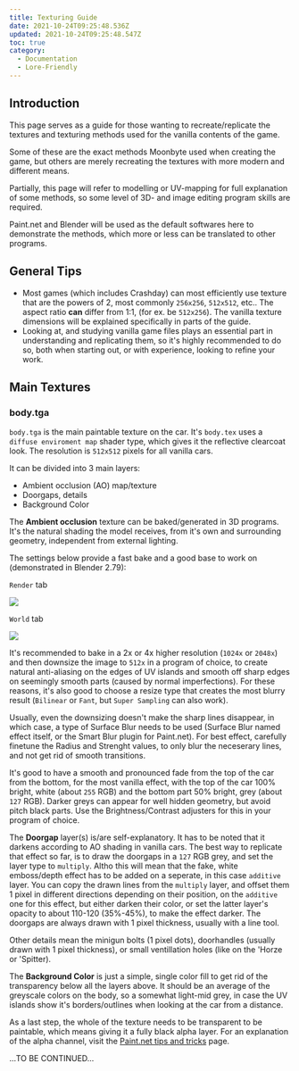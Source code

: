 ```yaml
---
title: Texturing Guide
date: 2021-10-24T09:25:48.536Z
updated: 2021-10-24T09:25:48.547Z
toc: true
category:
  - Documentation
  - Lore-Friendly
---
```

## **Introduction**

This page serves as a guide for those wanting to recreate/replicate the textures and texturing methods used for the vanilla contents of the game.

Some of these are the exact methods Moonbyte used when creating the game, but others are merely recreating the textures with more modern and different means.

Partially, this page will refer to modelling or UV-mapping for full explanation of some methods, so some level of 3D- and image editing program skills are required.

Paint.net and Blender will be used as the default softwares here to demonstrate the methods, which more or less can be translated to other programs.

## **General Tips**

* Most games (which includes Crashday) can most efficiently use texture that are the powers of 2, most commonly `256x256`, `512x512`, etc.. The aspect ratio **can** differ from 1:1, (for ex. be `512x256`). The vanilla texture dimensions will be explained specifically in parts of the guide.
* Looking at, and studying vanilla game files plays an essential part in understanding and replicating them, so it's highly recommended to do so, both when starting out, or with experience, looking to refine your work.

## **Main Textures**

### body.tga

`body.tga` is the main paintable texture on the car. 
It's `body.tex` uses a `diffuse enviroment map` shader type, which gives it the reflective clearcoat look. The resolution is `512x512` pixels for all vanilla cars.

It can be divided into 3 main layers:

* Ambient occlusion (AO) map/texture
* Doorgaps, details
* Background Color

The **Ambient occlusion** texture can be baked/generated in 3D programs. It's the natural shading the model receives, from it's own and surrounding geometry, independent from external lighting.

The settings below provide a fast bake and a good base to work on (demonstrated in Blender 2.79):

`Render` tab

![](/media/bake-renderset.png)

`World` tab

![](/media/bake-worldset.png)

It's recommended to bake in a 2x or 4x higher resolution (`1024x` or `2048x`) and then downsize the image to `512x` in a program of choice, to create natural anti-aliasing on the edges of UV islands and smooth off sharp edges on seemingly smooth parts (caused by normal imperfections). For these reasons, it's also good to choose a resize type that creates the most blurry result (`Bilinear` or `Fant`, but `Super Sampling` can also work).

Usually, even the downsizing doesn't make the sharp lines disappear, in which case, a type of Surface Blur needs to be used (Surface Blur named effect itself, or the Smart Blur plugin for Paint.net). For best effect, carefully finetune the Radius and Strenght values, to only blur the neceserary lines, and not get rid of smooth transitions.

It's good to have a smooth and pronounced fade from the top of the car from the bottom, for the most vanilla effect, with the top of the car 100% bright, white (about `255` RGB) and the bottom part 50% bright, grey (about `127` RGB). Darker greys can appear for well hidden geometry, but avoid pitch black parts. Use the Brightness/Contrast adjusters for this in your program of choice.

The **Doorgap** layer(s) is/are self-explanatory. It has to be noted that it darkens according to AO shading in vanilla cars. The best way to replicate that effect so far, is to draw the doorgaps in a `127` RGB grey, and set the layer type to `multiply`. Altho this will mean that the fake, white emboss/depth effect has to be added on a seperate, in this case `additive` layer. You can copy the drawn lines from the `multiply` layer, and offset them 1 pixel in different directions depending on their position, on the `additive` one for this effect, but either darken their color, or set the latter layer's opacity to about 110-120 (35%-45%), to make the effect darker. The doorgaps are always drawn with 1 pixel thickness, usually with a line tool.

Other details mean the minigun bolts (1 pixel dots), doorhandles (usually drawn with 1 pixel thickness), or small ventillation holes (like on the 'Horze or 'Spitter).

The **Background Color** is just a simple, single color fill to get rid of the transparency below all the layers above. It should be an average of the greyscale colors on the body, so a somewhat light-mid grey, in case the UV islands show it's borders/outlines when looking at the car from a distance.

As a last step, the whole of the texture needs to be transparent to be paintable, which means giving it a fully black alpha layer. For an explanation of the alpha channel, visit the [Paint.net tips and tricks](https://crashdaycenter.com/t/paint-net-tips-and-tricks/) page.

...TO BE CONTINUED...